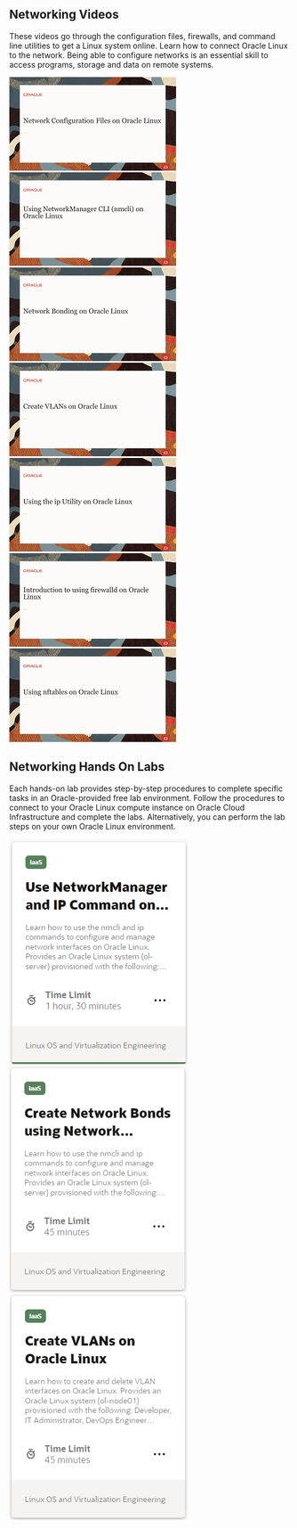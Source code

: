 ## Networking Videos
These videos go through the configuration files, firewalls, and command line utilities to get a Linux system online. Learn how to connect Oracle Linux to the network. Being able to configure networks is an essential skill to access programs, storage and data on remote systems.

[![](../../common/images/netfiles_tmp.png)](https://youtu.be/xCH9WoU96RQ)
[![](../../common/images/mncli_tmp.png)](https://youtu.be/EkI3RKl4loE)
[![](../../common/images/bonding_tmp.png)](https://youtu.be/u9UnwWFpY94)
[![](../../common/images/vlans_tmp.png)](https://youtu.be/JcqXcGfjD0E)
[![](../../common/images/ip_tmp.png)](https://youtu.be/JcipLuWymNc)
[![](../../common/images/firewalld_tmp.png)](https://youtu.be/GPHxVRPUs9o)
[![](../../common/images/nftables_tmp.png)](https://youtu.be/tFdc_iVKXMs)

## Networking Hands On Labs
Each hands-on lab provides step-by-step procedures to complete specific tasks in an Oracle-provided free lab environment. Follow the procedures to connect to your Oracle Linux compute instance on Oracle Cloud Infrastructure and complete the labs. Alternatively, you can perform the lab steps on your own Oracle Linux environment.

[![](../../common/images/nwm_lab.png)](https://luna.oracle.com/lab/6cbaab1f-835c-445e-89eb-b42ba3e679bb/steps)
[![](../../common/images/bond_lab.png)](https://luna.oracle.com/lab/fc37cd13-6a90-49df-adc1-6c3b40239265)
[![](../../common/images/vlan_lab.png)](https://luna.oracle.com/lab/e8070728-d90b-41c9-8984-e4b1d98cee88)

